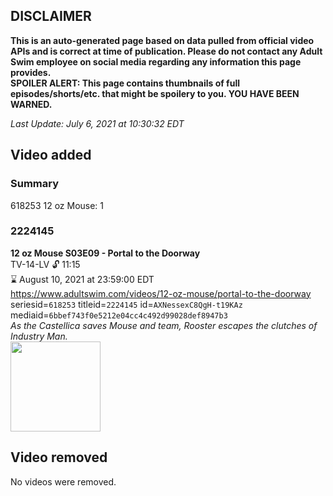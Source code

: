 ## DISCLAIMER
**This is an auto-generated page based on data pulled from official video APIs and is correct at time of publication. Please do not contact any Adult Swim employee on social media regarding any information this page provides.**  
**SPOILER ALERT: This page contains thumbnails of full episodes/shorts/etc. that might be spoilery to you. YOU HAVE BEEN WARNED.**  

_Last Update: July 6, 2021 at 10:30:32 EDT_
## Video added
### Summary
618253 12 oz Mouse: 1  
### 2224145
**12 oz Mouse S03E09 - Portal to the Doorway**  
TV-14-LV 🔓 11:15  
⌛ August 10, 2021 at 23:59:00 EDT  
https://www.adultswim.com/videos/12-oz-mouse/portal-to-the-doorway  
seriesid=`618253` titleid=`2224145` id=`AXNessexC8QgH-t19KAz` mediaid=`6bbef743f0e5212e04cc4c492d99028def8947b3`  
_As the Castellica saves Mouse and team, Rooster escapes the clutches of Industry Man._  
<a href="https://media.cdn.adultswim.com/uploads/20200717/thumbnails/2_207171733580-12oz_309_dup-20200703.jpg"><img src="https://media.cdn.adultswim.com/uploads/20200717/thumbnails/2_207171733580-12oz_309_dup-20200703.jpg" height="144px" /></a>
## Video removed
No videos were removed.  
